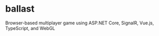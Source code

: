 # ballast
Browser-based multiplayer game using ASP.NET Core, SignalR, Vue.js, TypeScript, and WebGL
